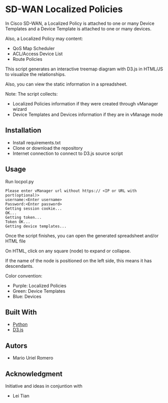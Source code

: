 # SD-WAN Localized Policies 
In Cisco SD-WAN, a Localized Policy is attached to one or many Device Templates and a Device Template is attached to one or many devices.

Also, a Localized Policy may content:
- QoS Map Scheduler
- ACL/Access Device List
- Route Policies
  
This script generates an interactive treemap diagram with D3.js in HTML/JS to visualize the relationships.

Also, you can view the static information in a spreadsheet.

Note: The script collects:
-  Localized Policies information if they were created through vManager wizard
-  Device Templates and Devices information if they are in vManage mode


## Installation
- Install requirements.txt
- Clone or download the repository
- Internet connection to connect to D3.js source script

## Usage
Run locpol.py
```
Please enter vManager url without https:// <IP or URL with port(optional)>
username:<Enter username>
Password:<Enter password>
Getting session cookie...
OK...
Getting token...
Token OK...
Getting device templates...
```

Once the script finishes, you can open the generated spreadsheet and/or HTML file

On HTML, click on any square (node) to expand or collapse.

If the name of the node  is positioned on the left side, this means it has descendants.

Color convention:

- Purple: Localized Policies
- Green: Device Templates
- Blue: Devices

## Built With
- [Python](https://www.python.org/)
- [D3.js](https://d3js.org/)

## Autors
- Mario Uriel Romero

## Acknowledgment

Initiative and ideas in conjuntion with
- Lei Tian



